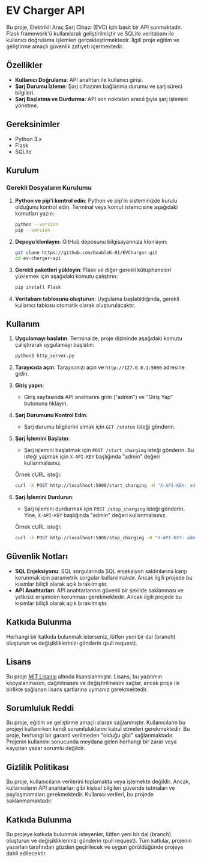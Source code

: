 
# EV Charger API

Bu proje, Elektrikli Araç Şarj Cihazı (EVC) için basit bir API sunmaktadır. 
Flask framework'ü kullanılarak geliştirilmiştir ve SQLite veritabanı ile kullanıcı doğrulama işlemleri gerçekleştirmektedir. 
İlgili proje eğitim ve geliştirme amaçlı güvenlik zafiyeti içermektedir.

## Özellikler

- **Kullanıcı Doğrulama**: API anahtarı ile kullanıcı girişi.
- **Şarj Durumu İzleme**: Şarj cihazının bağlanma durumu ve şarj süreci bilgileri.
- **Şarj Başlatma ve Durdurma**: API son noktaları aracılığıyla şarj işlemini yönetme.

## Gereksinimler

- Python 3.x
- Flask
- SQLite

## Kurulum

### Gerekli Dosyaların Kurulumu

1. **Python ve pip'i kontrol edin**:
   Python ve pip'in sisteminizde kurulu olduğunu kontrol edin. Terminal veya komut istemcisine aşağıdaki komutları yazın:
   ```bash
   python --version
   pip --version
   ```

2. **Depoyu klonlayın**:
   GitHub deposunu bilgisayarınıza klonlayın:
   ```bash
   git clone https://github.com/DoubleK-01/EVCharger.git
   cd ev-charger-api
   ```

3. **Gerekli paketleri yükleyin**:
   Flask ve diğer gerekli kütüphaneleri yüklemek için aşağıdaki komutu çalıştırın:
   ```bash
   pip install Flask
   ```

4. **Veritabanı tablosunu oluşturun**:
   Uygulama başlatıldığında, gerekli kullanıcı tablosu otomatik olarak oluşturulacaktır.

## Kullanım

1. **Uygulamayı başlatın**:
   Terminalde, proje dizininde aşağıdaki komutu çalıştırarak uygulamayı başlatın:
   ```bash
   python3 http_server.py
   ```

2. **Tarayıcıda açın**:
   Tarayıcınızı açın ve `http://127.0.0.1:5000` adresine gidin.

3. **Giriş yapın**:
   - Giriş sayfasında API anahtarını girin ("admin") ve "Giriş Yap" butonuna tıklayın.

4. **Şarj Durumunu Kontrol Edin**:
   - Şarj durumu bilgilerini almak için `GET /status` isteği gönderin.

5. **Şarj İşlemini Başlatın**:
   - Şarj işlemini başlatmak için `POST /start_charging` isteği gönderin. Bu isteği yapmak için `X-API-KEY` başlığında "admin" değeri kullanmalısınız.
   
   Örnek cURL isteği:
   ```bash
   curl -X POST http://localhost:5000/start_charging -H "X-API-KEY: admin"
   ```

6. **Şarj İşlemini Durdurun**:
   - Şarj işlemini durdurmak için `POST /stop_charging` isteği gönderin. Yine, `X-API-KEY` başlığında "admin" değeri kullanmalısınız.

   Örnek cURL isteği:
   ```bash
   curl -X POST http://localhost:5000/stop_charging -H "X-API-KEY: admin"
   ```

## Güvenlik Notları

- **SQL Enjeksiyonu**: SQL sorgularında SQL enjeksiyon saldırılarına karşı korunmak için parametrik sorgular kullanılmalıdır. Ancak ilgili projede bu kısımlar biliçli olarak açık bırakılmıştır.
- **API Anahtarları**: API anahtarlarının güvenli bir şekilde saklanması ve yetkisiz erişimden korunması gerekmektedir. Ancak ilgili projede bu kısımlar biliçli olarak açık bırakılmıştır.

## Katkıda Bulunma

Herhangi bir katkıda bulunmak isterseniz, lütfen yeni bir dal (branch) oluşturun ve değişikliklerinizi gönderin (pull request).

## Lisans

Bu proje [MIT Lisansı](LICENSE) altında lisanslanmıştır. Lisans, bu yazılımın kopyalanmasını, dağıtılmasını ve değiştirilmesini sağlar, ancak proje ile birlikte sağlanan lisans şartlarına uymanız gerekmektedir.

## Sorumluluk Reddi

Bu proje, eğitim ve geliştirme amaçlı olarak sağlanmıştır. Kullanıcıların bu projeyi kullanırken kendi sorumluluklarını kabul etmeleri gerekmektedir. Bu proje, herhangi bir garanti verilmeden "olduğu gibi" sağlanmaktadır. Projenin kullanımı sonucunda meydana gelen herhangi bir zarar veya kayıptan yazar sorumlu değildir.

## Gizlilik Politikası

Bu proje, kullanıcıların verilerini toplamakta veya işlemekte değildir. Ancak, kullanıcıların API anahtarları gibi kişisel bilgileri güvende tutmaları ve paylaşmamaları gerekmektedir. Kullanıcı verileri, bu projede saklanmamaktadır.

## Katkıda Bulunma

Bu projeye katkıda bulunmak isteyenler, lütfen yeni bir dal (branch) oluşturun ve değişikliklerinizi gönderin (pull request). Tüm katkılar, projenin yazarları tarafından gözden geçirilecek ve uygun görüldüğünde projeye dahil edilecektir.
